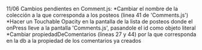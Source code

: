 11/06 Cambios pendientes en Comment.js:
*Cambiar el nombre de la colección a la que corresponda a los posteos (linea 41 de 'Comments.js')
*Hacer un Touchable Opacity en la pantalla de la lista de posteos donde el onPress lleve a la pantalla 'Comments.js', pasandole el id como objeto literal
*Cambiar propiedadDeComentarios (lineas 27 y 44) por la que corresponda en la db a la propiedad de los comentarios ya creados
